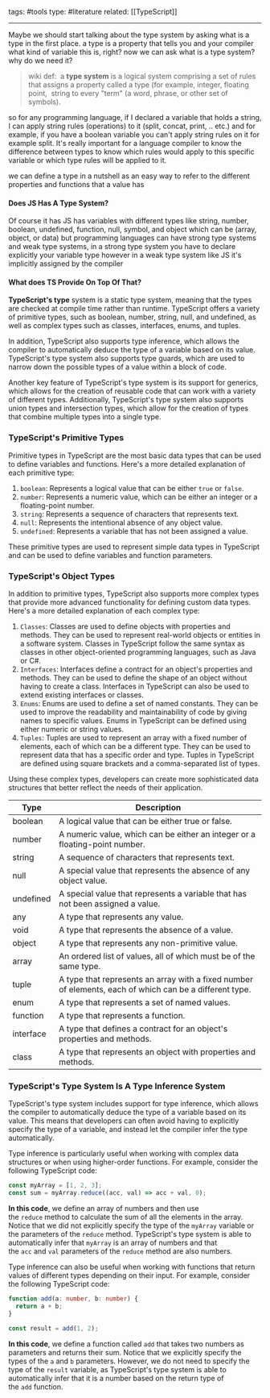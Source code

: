 

tags: #tools 
type: #literature 
related: [[TypeScript]]

--- 

 Maybe we should start talking about the type system by asking what is a type in the first place. a type is a property that tells you and your compiler what kind of variable this is, right? 
 now we can ask what is a type system? why do we need it?

>wiki def:  a **type system** is a logical system comprising a set of rules that assigns a property called a type (for example, integer, floating point,  string to every "term" (a word, phrase, or other set of symbols).

so for any programming language, if I declared a variable that holds a string, I can apply string rules (operations) to it (split, concat, print, .. etc.) and for example, if you have a boolean variable you can't apply string rules on it for example split.
It's really important for a language compiler to know the difference between types to know which rules would apply to this specific variable or which type rules will be applied to it.

we can define a type in a nutshell as an easy way to refer to the different properties and functions that a value has 

#### Does JS Has A Type System?
Of course it has JS has variables with different types like string, number, boolean, undefined, function, null, symbol, and object which can be (array, object, or data) 
but programming languages can have strong type systems and weak type systems, in a strong type system you have to declare explicitly your variable type however in a weak type system like JS it's implicitly assigned by the compiler 
#### What does TS Provide On Top Of That?

**TypeScript's type** system is a static type system, meaning that the types are checked at compile time rather than runtime. TypeScript offers a variety of primitive types, such as boolean, number, string, null, and undefined, as well as complex types such as classes, interfaces, enums, and tuples.

In addition, TypeScript also supports type inference, which allows the compiler to automatically deduce the type of a variable based on its value. TypeScript's type system also supports type guards, which are used to narrow down the possible types of a value within a block of code.

Another key feature of TypeScript's type system is its support for generics, which allows for the creation of reusable code that can work with a variety of different types. Additionally, TypeScript's type system also supports union types and intersection types, which allow for the creation of types that combine multiple types into a single type.

### TypeScript's Primitive Types

Primitive types in TypeScript are the most basic data types that can be used to define variables and functions. Here's a more detailed explanation of each primitive type:

1. `boolean`: Represents a logical value that can be either `true` or `false`.
2. `number`: Represents a numeric value, which can be either an integer or a floating-point number.
3. `string`: Represents a sequence of characters that represents text.
4. `null`: Represents the intentional absence of any object value.
5. `undefined`: Represents a variable that has not been assigned a value.

These primitive types are used to represent simple data types in TypeScript and can be used to define variables and function parameters.

### TypeScript's Object Types

In addition to primitive types, TypeScript also supports more complex types that provide more advanced functionality for defining custom data types. Here's a more detailed explanation of each complex type:

1. `Classes`: Classes are used to define objects with properties and methods. They can be used to represent real-world objects or entities in a software system. Classes in TypeScript follow the same syntax as classes in other object-oriented programming languages, such as Java or C#.
2. `Interfaces`: Interfaces define a contract for an object's properties and methods. They can be used to define the shape of an object without having to create a class. Interfaces in TypeScript can also be used to extend existing interfaces or classes.
3. `Enums`: Enums are used to define a set of named constants. They can be used to improve the readability and maintainability of code by giving names to specific values. Enums in TypeScript can be defined using either numeric or string values.
4. `Tuples`: Tuples are used to represent an array with a fixed number of elements, each of which can be a different type. They can be used to represent data that has a specific order and type. Tuples in TypeScript are defined using square brackets and a comma-separated list of types.

Using these complex types, developers can create more sophisticated data structures that better reflect the needs of their application. 

|Type|Description|
|---|---|
|boolean|A logical value that can be either true or false.|
|number|A numeric value, which can be either an integer or a floating-point number.|
|string|A sequence of characters that represents text.|
|null|A special value that represents the absence of any object value.|
|undefined|A special value that represents a variable that has not been assigned a value.|
|any|A type that represents any value.|
|void|A type that represents the absence of a value.|
|object|A type that represents any non-primitive value.|
|array|An ordered list of values, all of which must be of the same type.|
|tuple|A type that represents an array with a fixed number of elements, each of which can be a different type.|
|enum|A type that represents a set of named values.|
|function|A type that represents a function.|
|interface|A type that defines a contract for an object's properties and methods.|
|class|A type that represents an object with properties and methods.|


### TypeScript's Type System Is A Type Inference System

TypeScript's type system includes support for type inference, which allows the compiler to automatically deduce the type of a variable based on its value. This means that developers can often avoid having to explicitly specify the type of a variable, and instead let the compiler infer the type automatically.

Type inference is particularly useful when working with complex data structures or when using higher-order functions. For example, consider the following TypeScript code:

```ts
const myArray = [1, 2, 3];
const sum = myArray.reduce((acc, val) => acc + val, 0);
```

**In this code**, we define an array of numbers and then use the `reduce` method to calculate the sum of all the elements in the array. Notice that we did not explicitly specify the type of the `myArray` variable or the parameters of the `reduce` method. TypeScript's type system is able to automatically infer that `myArray` is an array of numbers and that the `acc` and `val` parameters of the `reduce` method are also numbers.

Type inference can also be useful when working with functions that return values of different types depending on their input. For example, consider the following TypeScript code:

```ts
function add(a: number, b: number) {
  return a + b;
}

const result = add(1, 2);
```

**In this code**, we define a function called `add` that takes two numbers as parameters and returns their sum. Notice that we explicitly specify the types of the `a` and `b` parameters. However, we do not need to specify the type of the `result` variable, as TypeScript's type system is able to automatically infer that it is a number based on the return type of the `add` function.
